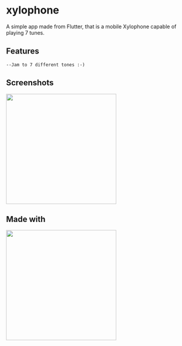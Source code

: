 # xylophone

A simple app made from Flutter, that is a mobile Xylophone capable of playing 7 tunes.

## Features
    --Jam to 7 different tones :-) 

## Screenshots

[<img src ="https://imgur.com/VCD7HQd.jpg" width=300>](https://imgur.com/VCD7HQd.jpg)

## Made with 

[<img src ="https://mobile-di.com/wp-content/uploads/2018/08/flutter-review.jpeg" width=300>](https://mobile-di.com/wp-content/uploads/2018/08/flutter-review.jpeg)